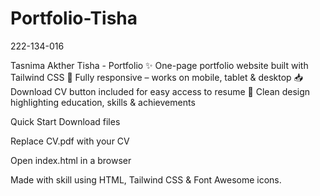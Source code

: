 # Portfolio-Tisha
222-134-016

Tasnima Akther Tisha - Portfolio ✨ One-page portfolio website built with Tailwind CSS 📱 Fully responsive – works on mobile, tablet & desktop 📥 Download CV button included for easy access to resume 🎯 Clean design highlighting education, skills & achievements

Quick Start Download files

Replace CV.pdf with your CV

Open index.html in a browser

Made with skill using HTML, Tailwind CSS & Font Awesome icons.
